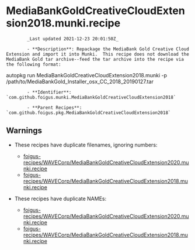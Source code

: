 # MediaBankGoldCreativeCloudExtension2018.munki.recipe

            _Last updated 2021-12-23 20:01:50Z_

            - **Description**: Repackage the MediaBank Gold Creative Cloud Extension and import it into Munki.  This recipe does not download the MediaBank Gold tar archive--feed the tar archive into the recipe via the following format:

autopkg run MediaBankGoldCreativeCloudExtension2018.munki -p /path/to/MediaBankGold_Installer_osx_CC_2018_20190127.tar

            - **Identifier**: `com.github.foigus.munki.MediaBankGoldCreativeCloudExtension2018`

            - **Parent Recipes**: `com.github.foigus.pkg.MediaBankGoldCreativeCloudExtension2018`


## Warnings

- These recipes have duplicate filenames, ignoring numbers:
    - [foigus-recipes/WAVECorp/MediaBankGoldCreativeCloudExtension2020.munki.recipe](/autopkg-dupe-tracker/foigus-recipes/WAVECorp/MediaBankGoldCreativeCloudExtension2020.munki.recipe)
    - [foigus-recipes/WAVECorp/MediaBankGoldCreativeCloudExtension2018.munki.recipe](/autopkg-dupe-tracker/foigus-recipes/WAVECorp/MediaBankGoldCreativeCloudExtension2018.munki.recipe)

- These recipes have duplicate NAMEs:
    - [foigus-recipes/WAVECorp/MediaBankGoldCreativeCloudExtension2020.munki.recipe](/autopkg-dupe-tracker/foigus-recipes/WAVECorp/MediaBankGoldCreativeCloudExtension2020.munki.recipe)
    - [foigus-recipes/WAVECorp/MediaBankGoldCreativeCloudExtension2018.munki.recipe](/autopkg-dupe-tracker/foigus-recipes/WAVECorp/MediaBankGoldCreativeCloudExtension2018.munki.recipe)
